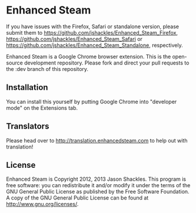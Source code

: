 Enhanced Steam
==============

If you have issues with the Firefox, Safari or standalone version, please submit them to https://github.com/jshackles/Enhanced_Steam_Firefox, https://github.com/jshackles/Enhanced_Steam_Safari or https://github.com/jshackles/Enhanced_Steam_Standalone, respectively.


Enhanced Steam is a Google Chrome browser extension.  This is the open-source development repository.  Please fork and direct your pull requests to the :dev branch of this repository.

Installation
------------

You can install this yourself by putting Google Chrome into "developer mode" on the Extensions tab.

Translators
-------

Please head over to http://translation.enhancedsteam.com to help out with translation!

License
-------

Enhanced Steam is Copyright 2012, 2013 Jason Shackles.  This program is free software: you can redistribute it and/or modify it under the terms of the GNU General Public License as published by the Free Software Foundation.  A copy of the GNU General Public License can be found at http://www.gnu.org/licenses/.
